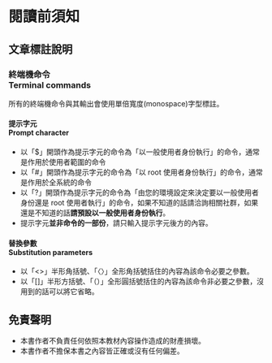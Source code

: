 # 閱讀前須知
## 文章標註說明
### 終端機命令<br />Terminal commands
所有的終端機命令與其輸出會使用單倍寬度(monospace)字型標註。

#### 提示字元<br />Prompt character
* 以「$」開頭作為提示字元的命令為「以一般使用者身份執行」的命令，通常是作用於使用者範圍的命令
* 以「#」開頭作為提示字元的命令為「以 root 使用者身份執行」的命令，通常是作用於全系統的命令
* 以「?」開頭作為提示字元的命令為「由您的環境設定來決定要以一般使用者身份還是 root 使用者執行」的命令，如果不知道的話請洽詢相關社群，如果還是不知道的話**請預設以一般使用者身份執行**。
* 提示字元**並非命令的一部份**，請只輸入提示字元後方的內容。

#### 替換參數<br />Substitution parameters
* 以「&lt;&gt;」半形角括號、「〈〉」全形角括號括住的內容為該命令必要之參數。
* 以「[]」半形方括號、「（）」全形圓括號括住的內容為該命令非必要之參數，沒用到的話可以將它省略。

## 免責聲明
* 本書作者不負責任何依照本教材內容操作造成的財產損壞。
* 本書作者不擔保本書之內容皆正確或沒有任何偏差。
